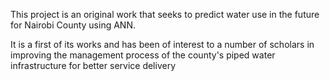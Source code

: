 This project is an original work that seeks to predict water use in the future for Nairobi County using ANN. 

It is a first of its works and has been of interest to a number of scholars in improving the management process of the county's piped water infrastructure for better service delivery
